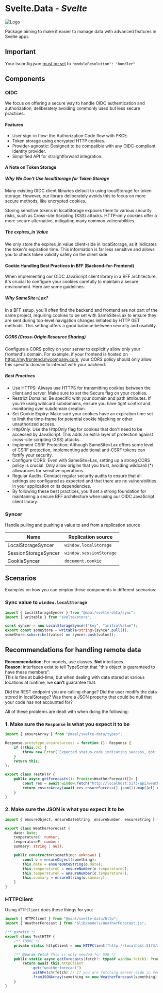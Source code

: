 # Svelte.Data - _Svelte_

![Logo](https://raw.githubusercontent.com/MathiasFrost/Svelte.StoresPlus/main/logo.png)

Package aiming to make it easier to manage data with advanced features in Svelte apps

## Important

Your tsconfig.json [must be set](https://kit.svelte.dev/docs/packaging#typescript) to `"moduleResolution": "bundler"`

## Components

### OIDC

We focus on offering a secure way to handle OIDC authentication and authorization, deliberately avoiding commonly used but less secure practices.

#### Features

-   User sign-in flow: the Authorization Code flow with PKCE.
-   Token storage using encrypted HTTP cookies.
-   Provider-agnostic: Designed to be compatible with any OIDC-compliant identity provider.
-   Simplified API for straightforward integration.

#### A Note on Token Storage

##### Why We Don't Use localStorage for Token Storage

Many existing OIDC client libraries default to using localStorage for token storage. However, our library deliberately avoids this to focus on more secure methods, like encrypted cookies.

Storing sensitive tokens in localStorage exposes them to various security risks, such as Cross-site Scripting (XSS) attacks. HTTP-only cookies offer a more secure alternative, mitigating many common vulnerabilities.

##### The expires_in Value

We only store the expires_in value client-side in localStorage, as it indicates the token's expiration time. This information is far less sensitive and allows you to check token validity safely on the client side.

#### Cookie Handling Best Practices in BFF (Backend-for-Frontend)

When implementing our OIDC JavaScript client library in a BFF architecture, it's crucial to configure your cookies carefully to maintain a secure environment. Here are some guidelines:

##### Why SameSite=Lax?

In a BFF setup, you'll often find the backend and frontend are not part of the same project, requiring cookies to be set with SameSite=Lax to ensure they are sent during top-level navigation changes initiated by HTTP GET methods. This setting offers a good balance between security and usability.

##### CORS (Cross-Origin Resource Sharing)

Configure a CORS policy on your server to explicitly allow only your frontend's domain. For example, if your frontend is hosted on https://myfrontend.mycompany.com, your CORS policy should only allow this specific domain to interact with your backend.

##### Best Practices

-   Use HTTPS: Always use HTTPS for transmitting cookies between the client and server. Make sure to set the Secure flag on your cookies.
-   Restrict Domains: Be specific with your domain and path attributes. If you're using wildcard subdomains, ensure you have tight control and monitoring over subdomain creation.
-   Set Cookie Expiry: Make sure your cookies have an expiration time set to limit the time-frame for potential cookie hijacking or other unauthorized access.
-   HttpOnly: Use the HttpOnly flag for cookies that don't need to be accessed by JavaScript. This adds an extra layer of protection against cross-site scripting (XSS) attacks.
-   Implement CSRF Protection: Although SameSite=Lax offers some level of CSRF protection, implementing additional anti-CSRF tokens can fortify your security.
-   Configure CORS: Even with SameSite=Lax, setting up a strong CORS policy is crucial. Only allow origins that you trust, avoiding wildcard (\*) allowances for sensitive operations.
-   Regular Audits: Conduct regular security audits to ensure that all settings are configured as expected and that there are no vulnerabilities in your application or its dependencies.
-   By following these best practices, you'll set a strong foundation for maintaining a secure BFF architecture when using our OIDC JavaScript client library.

### Syncer

Handle pulling and pushing a value to and from a replication source

| Name                 | Replication source      |
| -------------------- | ----------------------- |
| LocalStorageSyncer   | `window.localStorage`   |
| SessionStorageSyncer | `window.sessionStorage` |
| CookieSyncer         | `document.cookie`       |

## Scenarios

Examples on how you can employ these components in different scenarios:

### Sync value to `window.localStorage`

```ts
import { LocalStorageSyncer } from "@maal/svelte-data/sync";
import { writable } from "svelte/store";

const syncer = new LocalStorageSyncer("key", "initialValue");
export const someStore = writable<string>(syncer.pull());
someStore.subscribe((value) => syncer.push(value));
```

## Recommendations for handling remote data

**Recommendation**: For models, use classes. **Not** interfaces.  
**Reason**: interfaces exist to tell TypeScript that "this object is guaranteed to have these members".  
This is fine at build-time, but when dealing with data stored at various locations at runtime, we **can't** guarantee that.

Did the REST endpoint you are calling change? Did the user modify the data stored in localStorage? Was there a JSON property that could be null that your code
has not accounted for?

All of these problems are dealt with when doing the following:

### 1. Make sure the `Response` is what you expect it to be

```ts
import { ensureArray } from "@maal/svelte-data/types";

Response.prototype.ensureSuccess = function (): Response {
	if (!this.ok) {
		throw new Error(`Expected status code indicating success, got: ${this.status} ${this.statusText}`);
	}
	return this;
};

export class TestHTTP {
	public async getForecasts(): Promise<WeatherForecast[]> {
		const res = await window.fetch("http://localhost:5173/api/weatherforecast");
		return ensureArray(await res.ensureSuccess().json()).map((el) => new WeatherForecast(el));
	}
}
```

### 2. Make sure the JSON is what you expect it to be

```ts
import { ensureObject, ensureDateString, ensureNumber, ensureString } from "@maal/svelte-data";

export class WeatherForecast {
	date: Date;
	temperatureC: number;
	temperatureF: number;
	summary: string | null;

	public constructor(something: unknown) {
		const o = ensureObject(something);
		this.date = ensureDateString(o.date);
		this.temperatureC = ensureNumber(o.temperatureC);
		this.temperatureF = ensureNumber(o.temperatureF);
		this.summary = ensureString(o.summary);
	}
}
```

### HTTPClient

Using `HTTPClient` does these things for you:

```ts
import { HTTPClient } from "@maal/svelte-data/http";
import { WeatherForecast } from "$lib/models/WeatherForecast.js";

/** @static */
export class TestHTTP {
	/** TODOC */
	private static httpClient = new HTTPClient("http://localhost:5173/api/", { redirect: "manual", credentials: "include" });

	/** @param fetch This is only needed for SSR */
	public static async getForecasts(fetch?: typeof window.fetch): Promise<WeatherForecast[]> {
		return await this.httpClient
			.get("weatherforecast")
			.withFetch(fetch) // If you are fetching server-side in SvelteKit's `load` function
			.fromJSONArray(something => new WeatherForecast(something));
	}
}
```
